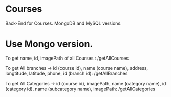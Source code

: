 # Courses
Back-End for Courses. MongoDB and MySQL versions.

# Use Mongo version.

To get name, id, imagePath of all Courses :      /getAllCourses

To get All branches -> id (course id), name (course name), address, longtitude, latitude, phone, id (branch id):     /getAllBranches

To get All Categories -> id (course id), imagePath, name (category name), id (category id), name (subcategory name), imagePath: /getAllCategories
